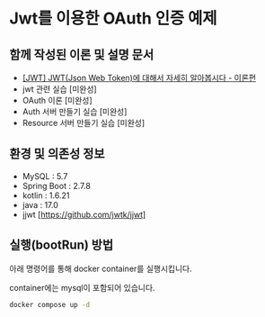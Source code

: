 # Jwt를 이용한 OAuth 인증 예제

## 함께 작성된 이론 및 설명 문서

- [[JWT] JWT(Json Web Token)에 대해서 자세히 알아봅시다 - 이론편](https://sabarada.tistory.com/246)
- jwt 관련 실습 [미완성]
- OAuth 이론 [미완성]
- Auth 서버 만들기 실습 [미완성]
- Resource 서버 만들기 실습 [미완성]

## 환경 및 의존성 정보

- MySQL : 5.7
- Spring Boot : 2.7.8
- kotlin : 1.6.21
- java : 17.0
- jjwt [https://github.com/jwtk/jjwt]

## 실행(bootRun) 방법

아래 명령어를 통해 docker container를 실행시킵니다.

container에는 mysql이 포함되어 있습니다.

```bash
docker compose up -d
```